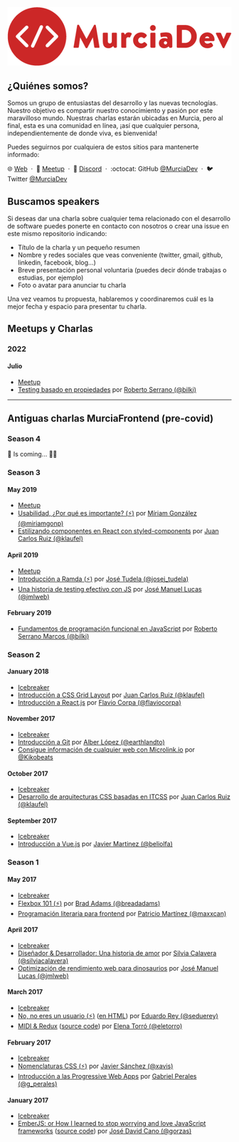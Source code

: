 ![MurciaDev](https://raw.githubusercontent.com/MurciaDev/murciadev-graphic-resources/main/Logo/logo%402x.png)

## ¿Quiénes somos?

Somos un grupo de entusiastas del desarrollo y las nuevas tecnologías. Nuestro objetivo es compartir nuestro conocimiento y pasión por este maravilloso mundo. Nuestras charlas estarán ubicadas en Murcia, pero al final, esta es una comunidad en línea, ¡así que cualquier persona, independientemente de donde viva, es bienvenida!

Puedes seguirnos por cualquiera de estos sitios para mantenerte informado:

:globe_with_meridians: [Web](https://murcia.dev) &nbsp;&middot;&nbsp; :tada: [Meetup](https://www.meetup.com/es-ES/murciadev/) &nbsp;&middot;&nbsp; :speech_balloon: [Discord](https://discord.com/invite/hJkbbF4yQb) &nbsp;&middot;&nbsp; :octocat: GitHub [@MurciaDev](https://github.com/MurciaDev) &nbsp;&middot;&nbsp; :bird: Twitter [@MurciaDev](https://twitter.com/murciadev)

## Buscamos speakers

Si deseas dar una charla sobre cualquier tema relacionado con el desarrollo de software puedes ponerte en contacto con nosotros o crear una issue en este mismo repositorio indicando:

- Título de la charla y un pequeño resumen
- Nombre y redes sociales que veas conveniente (twitter, gmail, github, linkedin, facebook, blog...)
- Breve presentación personal voluntaria (puedes decir dónde trabajas o estudias, por ejemplo)
- Foto o avatar para anunciar tu charla

Una vez veamos tu propuesta, hablaremos y coordinaremos cuál es la mejor fecha y espacio para presentar tu charla.

## Meetups y Charlas

### 2022

#### Julio

- [Meetup](https://www.meetup.com/es-ES/murciadev/events/286771412/)
- [Testing basado en propiedades](./murciadev-2022-07-14/) por [Roberto Serrano (@bilki)](https://twitter.com/bilki)

---

## Antiguas charlas MurciaFrontend (pre-covid)

### Season 4

💪 Is coming... 🦠😷

### Season 3

#### May 2019

- [Meetup](https://www.meetup.com/es-ES/Murcia-Frontend/events/261014225/)
- [Usabilidad, ¿Por qué es importante? (:zap:)](./meetup-2019-05-17/por-que-es-importante-la-usabilidad) por [Míriam González (@miriamgonp)](https://twitter.com/miriamgonp)
- [Estilizando componentes en React con styled-components](./meetup-2019-05-17/estilizando-componentes-en-react-con-styled-components) por [Juan Carlos Ruiz (@klaufel)](https://twitter.com/klaufel)

#### April 2019

- [Meetup](https://www.meetup.com/es-ES/Murcia-Frontend/events/260179886/)
- [Introducción a Ramda (:zap:)](./meetup-2019-04-05/introduccion-a-ramda) por [José Tudela (@josej_tudela)](https://twitter.com/josej_tudela)
- [Una historia de testing efectivo con JS](./meetup-2019-04-05/una-historia-de-testing-efectivo-en-js) por [José Manuel Lucas (@jmlweb)](https://twitter.com/jmlweb)

#### February 2019

- [Fundamentos de programación funcional en JavaScript](./meetup-2019-02-01/) por [Roberto Serrano Marcos (@bilki)](https://twitter.com/bilki)

### Season 2

#### January 2018

- [Icebreaker](http://slides.com/murciafrontend/murcia-frontend-intro-4-7-10#/fullscreen)
- [Introducción a CSS Grid Layout](./meetup-2018-01-25/introduccion-css-grid-layout/introduccion-css-grid-layout.pdf) por [Juan Carlos Ruiz (@klaufel)](https://twitter.com/klaufel)
- [Introducción a React.js](https://speakerdeck.com/kutyel/introduccion-a-react-dot-js) por [Flavio Corpa (@flaviocorpa)](https://twitter.com/flaviocorpa)

#### November 2017

- [Icebreaker](http://slides.com/murciafrontend/murcia-frontend-intro-5-8-9/fullscreen)
- [Introducción a Git](http://slides.com/earthlandto/git-basics/fullscreen) por [Alber López (@earthlandto)](https://twitter.com/earthlandto)
- [Consigue información de cualquier web con Microlink.io](./meetup-2017-11-30/microlink.io.pdf) por [@Kikobeats](https://twitter.com/kikobeats)

#### October 2017

- [Icebreaker](http://slides.com/murciafrontend/murcia-frontend-intro-5-8#/fullscreen)
- [Desarrollo de arquitecturas CSS basadas en ITCSS](./meetup-2017-10-26/desarrollo-arquitecturas-itcss.pdf) por [Juan Carlos Ruiz (@klaufel)](https://twitter.com/klaufel)

#### September 2017

- [Icebreaker](http://slides.com/murciafrontend/murcia-frontend-intro-4-7/fullscreen)
- [Introducción a Vue.js](https://www.icloud.com/keynote/0BtpEbqCkQixtFcI1njZIq3Lw#Presentacio%CC%81n_Vue) por [Javier Martinez (@beliolfa)](https://twitter.com/beliolfa)

### Season 1

#### May 2017

- [Icebreaker](http://slides.com/murciafrontend/murcia-frontend-intro-5/fullscreen)
- [Flexbox 101 (:zap:)](https://slides.com/breadadams/flexbox-101/) por [Brad Adams (@breadadams)](https://twitter.com/breadadams)
- [Programación literaria para frontend](#) por [Patricio Martínez (@maxxcan)](https://twitter.com/maxxcan)

#### April 2017

- [Icebreaker](http://slides.com/murciafrontend/murcia-frontend-intro-4/fullscreen)
- [Diseñador & Desarrollador: Una historia de amor](http://slides.com/murciafrontend/deck-7/fullscreen) por [Silvia Calavera (@silviacalavera)](https://twitter.com/silviacalavera)
- [Optimización de rendimiento web para dinosaurios](https://jmlweb.github.io/optimizacion-dinosaurios/) por [José Manuel Lucas (@jmlweb)](https://twitter.com/jmlweb)

#### March 2017

- [Icebreaker](http://slides.com/murciafrontend/murcia-frontend-intro-0669e372-93af-491f-b612-19a760d39895)
- [No, no eres un usuario (:zap:)](./meetup-2017-03-29/no-no-eres-un-usuario/noeresunusuario.md) ([en HTML](./meetup-2017-03-29/no-no-eres-un-usuario/noeresunusuario.html)) por [Eduardo Rey (@seduerey)](https://twitter.com/seduerey)
- [MIDI & Redux](https://elenatorro.github.io/murcia-frontend-presentation/#slide=1) ([source code](https://github.com/elenatorro/midi-redux)) por [Elena Torró (@eletorro)](https://twitter.com/eletorro)

#### February 2017

- [Icebreaker](http://slides.com/murciafrontend/deck-3)
- [Nomenclaturas CSS (:zap:)](https://drive.google.com/open?id=0B0FWfNNansXfdmdCVVhzY2FvYkE) por [Javier Sánchez (@xavis)](https://twitter.com/xavis)
- [Introducción a las Progressive Web Apps](./meetup-2017-02-22/pwa.pdf) por [Gabriel Perales (@g_perales)](https://twitter.com/g_perales)

#### January 2017

- [Icebreaker](http://slides.com/murciafrontend/deck)
- [EmberJS: or How I learned to stop worrying and love JavaScript frameworks](https://docs.google.com/presentation/d/1KihLzGkToTjiYidVVZv-IygiKeczJ6f0elgi2ZsvsGs) ([source code](https://github.com/Gorzas/ember-example)) por [José David Cano (@gorzas)](https://twitter.com/gorzas)
